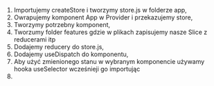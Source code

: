 1. Importujemy createStore i tworzymy store.js w folderze app,
2. Owrapujemy komponent App w Provider i przekazujemy store,
3. Tworzymy potrzebny komponent,
4. Tworzumy folder features gdzie w plikach zapisujemy nasze Slice z reducerami itp
5. Dodajemy reducery do store.js,
6. Dodajemy useDispatch do komponentu,
7. Aby użyć zmienionego stanu w wybranym komponencie używamy hooka useSelector wcześnieji go importując
8.
